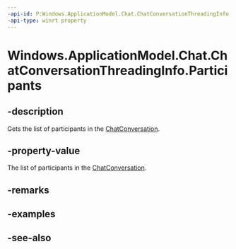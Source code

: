 ```yaml
---
-api-id: P:Windows.ApplicationModel.Chat.ChatConversationThreadingInfo.Participants
-api-type: winrt property
---
```


<!-- Property syntax
public Windows.Foundation.Collections.IVector<string> Participants { get; }
-->

# Windows.ApplicationModel.Chat.ChatConversationThreadingInfo.Participants

## -description
Gets the list of participants in the [ChatConversation](chatconversation.md).

## -property-value
The list of participants in the [ChatConversation](chatconversation.md).

## -remarks

## -examples

## -see-also
